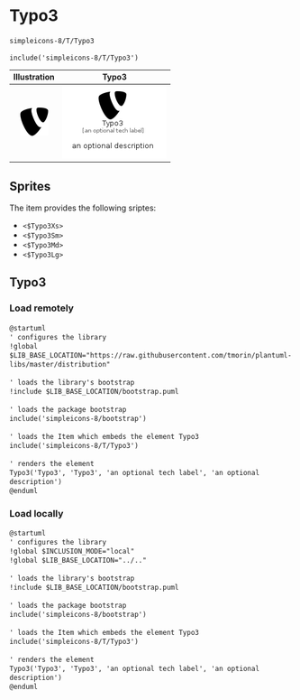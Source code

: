 # Typo3


```text
simpleicons-8/T/Typo3
```

```text
include('simpleicons-8/T/Typo3')
```



| Illustration | Typo3 |
| :---: | :---: |
| ![illustration for Illustration](../../simpleicons-8/T/Typo3.png) | ![illustration for Typo3](../../simpleicons-8/T/Typo3.Local.png) |



## Sprites
The item provides the following sriptes:

- `<$Typo3Xs>`
- `<$Typo3Sm>`
- `<$Typo3Md>`
- `<$Typo3Lg>`





## Typo3

### Load remotely
```plantuml
@startuml
' configures the library
!global $LIB_BASE_LOCATION="https://raw.githubusercontent.com/tmorin/plantuml-libs/master/distribution"

' loads the library's bootstrap
!include $LIB_BASE_LOCATION/bootstrap.puml

' loads the package bootstrap
include('simpleicons-8/bootstrap')

' loads the Item which embeds the element Typo3
include('simpleicons-8/T/Typo3')

' renders the element
Typo3('Typo3', 'Typo3', 'an optional tech label', 'an optional description')
@enduml
```

### Load locally
```plantuml
@startuml
' configures the library
!global $INCLUSION_MODE="local"
!global $LIB_BASE_LOCATION="../.."

' loads the library's bootstrap
!include $LIB_BASE_LOCATION/bootstrap.puml

' loads the package bootstrap
include('simpleicons-8/bootstrap')

' loads the Item which embeds the element Typo3
include('simpleicons-8/T/Typo3')

' renders the element
Typo3('Typo3', 'Typo3', 'an optional tech label', 'an optional description')
@enduml
```

